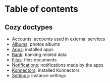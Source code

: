 Table of contents
=================

## Cozy doctypes

- [Accounts](io.cozy.accounts.md): accounts used in external services
- [Albums](io.cozy.photos.albums.md): photos albums
- [Apps](io.cozy.apps.md): installed apps
- [Bank](io.cozy.bank.md): banking related data
- [Files](io.cozy.files.md): files documents
- [Notifications](io.cozy.notifications.md): notifications made by the apps
- [Konnectors](io.cozy.konnectors.md): installed Konnectors
- [Settings](io.cozy.settings.md): instance settings

